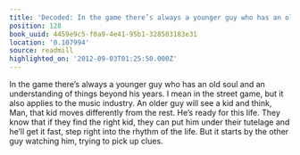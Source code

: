 ```yaml
---
title: 'Decoded: In the game there’s always a younger guy who has an old soul…'
position: 128
book_uuid: 4459e9c5-f0a9-4e41-95b1-328503183e31
location: '0.107994'
source: readmill
highlighted_on: '2012-09-03T01:25:50.000Z'
---
```


In the game there’s always a younger guy who has an old soul and an understanding of things beyond his years. I mean in the street game, but it also applies to the music industry. An older guy will see a kid and think, Man, that kid moves differently from the rest. He’s ready for this life. They know that if they find the right kid, they can put him under their tutelage and he’ll get it fast, step right into the rhythm of the life. But it starts by the other guy watching him, trying to pick up clues.